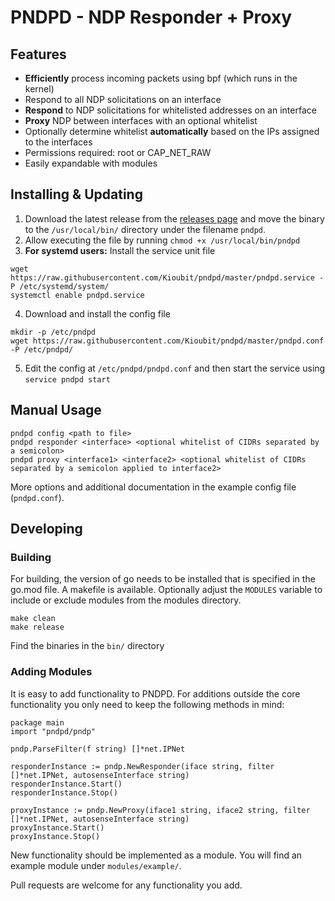 # PNDPD - NDP Responder + Proxy
## Features
- **Efficiently** process incoming packets using bpf (which runs in the kernel)
- Respond to all NDP solicitations on an interface
- **Respond** to NDP solicitations for whitelisted addresses on an interface
- **Proxy** NDP between interfaces with an optional whitelist
- Optionally determine whitelist **automatically** based on the IPs assigned to the interfaces 
- Permissions required: root or CAP_NET_RAW
- Easily expandable with modules

## Installing & Updating

1) Download the latest release from the [releases page](https://github.com/Kioubit/pndpd/releases) and move the binary to the ``/usr/local/bin/`` directory under the filename ``pndpd``.
2) Allow executing the file by running ``chmod +x /usr/local/bin/pndpd``
3) **For systemd users:** Install the service unit file
```` 
wget https://raw.githubusercontent.com/Kioubit/pndpd/master/pndpd.service -P /etc/systemd/system/
systemctl enable pndpd.service
```` 
4) Download and install the config file
```` 
mkdir -p /etc/pndpd
wget https://raw.githubusercontent.com/Kioubit/pndpd/master/pndpd.conf -P /etc/pndpd/
````
5) Edit the config at ``/etc/pndpd/pndpd.conf`` and then start the service using ``service pndpd start``

## Manual Usage
```` 
pndpd config <path to file>
pndpd responder <interface> <optional whitelist of CIDRs separated by a semicolon>
pndpd proxy <interface1> <interface2> <optional whitelist of CIDRs separated by a semicolon applied to interface2>
````
More options and additional documentation in the example config file (``pndpd.conf``).

## Developing

### Building
For building, the version of go needs to be installed that is specified in the go.mod file. A makefile is available. Optionally adjust the ``MODULES`` variable to include or exclude modules from the modules directory.
````
make clean
make release
```` 
Find the binaries in the ``bin/`` directory

### Adding Modules 
It is easy to add functionality to PNDPD. For additions outside the core functionality you only need to keep the following methods in mind:
```` 
package main
import "pndpd/pndp"

pndp.ParseFilter(f string) []*net.IPNet

responderInstance := pndp.NewResponder(iface string, filter []*net.IPNet, autosenseInterface string)
responderInstance.Start()
responderInstance.Stop()

proxyInstance := pndp.NewProxy(iface1 string, iface2 string, filter []*net.IPNet, autosenseInterface string)
proxyInstance.Start()
proxyInstance.Stop()
````
New functionality should be implemented as a module. You will find an example module under ``modules/example/``. 

Pull requests are welcome for any functionality you add.
